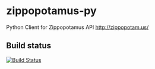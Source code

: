 zippopotamus-py
===============

Python Client for Zippopotamus API http://zippopotam.us/

Build status
------------

[![Build Status](https://api.travis-ci.org/pavelito/zippopotamus-py.png)](https://travis-ci.org/pavelito/zippopotamus-py)
